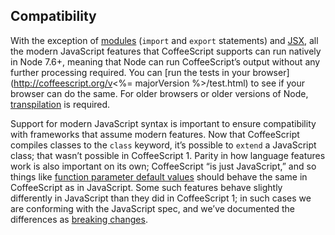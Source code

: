 ## Compatibility

With the exception of [modules](#modules) (`import` and `export` statements) and [JSX](#jsx), all the modern JavaScript features that CoffeeScript supports can run natively in Node 7.6+, meaning that Node can run CoffeeScript’s output without any further processing required. You can [run the tests in your browser](http://coffeescript.org/v<%= majorVersion %>/test.html) to see if your browser can do the same. For older browsers or older versions of Node, [transpilation](#transpilation) is required.

Support for modern JavaScript syntax is important to ensure compatibility with frameworks that assume modern features. Now that CoffeeScript compiles classes to the `class` keyword, it’s possible to `extend` a JavaScript class; that wasn’t possible in CoffeeScript 1. Parity in how language features work is also important on its own; CoffeeScript “is just JavaScript,” and so things like [function parameter default values](#breaking-changes-default-values) should behave the same in CoffeeScript as in JavaScript. Some such features behave slightly differently in JavaScript than they did in CoffeeScript 1; in such cases we are conforming with the JavaScript spec, and we’ve documented the differences as [breaking changes](#breaking-changes).
